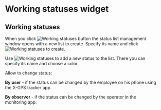 # Working statuses widget

## Working statuses

When you click ![Working statuses](https://www.navixy.com/wp-content/uploads/2021/09/zjhopml.png) button the status list management window opens with a new list to create. Specify its name and click ![Working statuses](https://www.navixy.com/wp-content/uploads/2021/09/avcljbl.png) to create.

Use ![Working statuses](https://www.navixy.com/wp-content/uploads/2021/09/fxnvkwl-1.png) to add a new status to the list. There you can specify its name and choose a color.

Allow to change status:

**By user** - if the status can be changed by the employee on his phone using the X-GPS tracker app.

**By observer** - if the status can be changed by the operator in the monitoring app.
